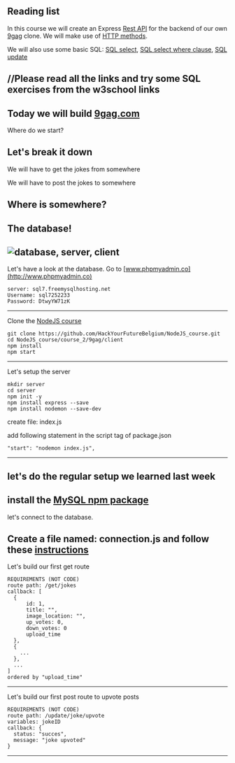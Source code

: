 ## Reading list
In this course we will create an Express [Rest API](https://searchmicroservices.techtarget.com/definition/RESTful-API) for the backend of our own [9gag](https://9gag.com/) clone. We will make use of [HTTP methods](https://spring.io/understanding/REST).

We will also use some basic SQL: [SQL select](https://www.w3schools.com/sql/sql_select.asp), [SQL select where clause](https://www.w3schools.com/sql/sql_where.asp), [SQL update](https://www.w3schools.com/sql/sql_update.asp)

//Please read all the links and try some SQL exercises from the w3school links
---
Today we will build [9gag.com](https://9gag.com/)
---
Where do we start?

Let's break it down
---
We will have to get the jokes from somewhere

We will have to post the jokes to somewhere

Where is somewhere?
---
The database!
---
![database, server, client](http://afterhoursprog.wpengine.com/wp-content/uploads/2014/09/webFlowWithDatabase.gif)
---
Let's have a look at the database.
Go to [www.phpmyadmin.co](http://www.phpmyadmin.co)
```
server: sql7.freemysqlhosting.net
Username: sql7252233
Password: DtwyYW71zK
```
---
Clone the [NodeJS course](https://github.com/HackYourFutureBelgium/NodeJS_course)
```
git clone https://github.com/HackYourFutureBelgium/NodeJS_course.git
cd NodeJS_course/course_2/9gag/client
npm install
npm start
```
---
Let's setup the server
```
mkdir server
cd server
npm init -y
npm install express --save
npm install nodemon --save-dev
```
create file: index.js

add following statement in the script tag of package.json
```
"start": "nodemon index.js",
```
---
let's do the regular setup we learned last week
---
install the [MySQL npm package](https://www.npmjs.com/package/mysql)
---
let's connect to the database.

Create a file named: connection.js and follow these [instructions](https://www.npmjs.com/package/mysql#introduction)
---
Let's build our first get route
```
REQUIREMENTS (NOT CODE)
route path: /get/jokes
callback: [
  {
      id: 1,
      title: "",
      image_location: "",
      up_votes: 0,
      down_votes: 0
      upload_time
  },
  {
    ...
  },
  ...
]
ordered by "upload_time"
```
---
Let's build our first post route to upvote posts
```
REQUIREMENTS (NOT CODE)
route path: /update/joke/upvote
variables: jokeID
callback: {
  status: "succes",
  message: "joke upvoted"
}
```
---
